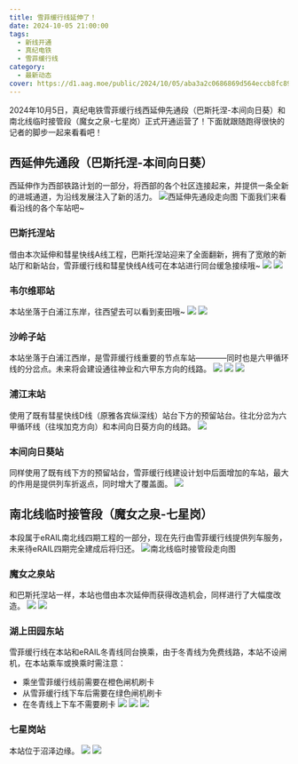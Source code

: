 ```yaml
---
title: 雪菲缓行线延伸了！
date: 2024-10-05 21:00:00
tags:
  - 新线开通
  - 真纪电铁
  - 雪菲缓行线
category:
  - 最新动态
cover: https://d1.aag.moe/public/2024/10/05/aba3a2c0686869d564eccb8fc89adb4f.png
---
```

2024年10月5日，真纪电铁雪菲缓行线西延伸先通段（巴斯托涅-本间向日葵）和南北线临时接管段（魔女之泉-七星岗）正式开通运营了！下面就跟随跑得很快的记者的脚步一起来看看吧！

## 西延伸先通段（巴斯托涅-本间向日葵）
西延伸作为西部铁路计划的一部分，将西部的各个社区连接起来，并提供一条全新的进城通道，为沿线发展注入了新的活力。
![西延伸先通段走向图](https://d1.aag.moe/public/2024/10/05/aba3a2c0686869d564eccb8fc89adb4f.png)
下面我们来看看沿线的各个车站吧~

### 巴斯托涅站
借由本次延伸和彗星快线A线工程，巴斯托涅站迎来了全面翻新，拥有了宽敞的新站厅和新站台，雪菲缓行线和彗星快线A线可在本站进行同台缓急接续哦~
![](https://s21.ax1x.com/2024/10/05/pA8rGcj.png)
![](https://s21.ax1x.com/2024/10/05/pA8rl4S.png)
### 韦尔维耶站
本站坐落于白浦江东岸，往西望去可以看到麦田哦~
![](https://s21.ax1x.com/2024/10/05/pA8rUH0.png)
![](https://s21.ax1x.com/2024/10/05/pA8r04U.png)
### 沙岭子站
本站坐落于白浦江西岸，是雪菲缓行线重要的节点车站————同时也是六甲循环线的分岔点。未来将会建设通往神业和六甲东方向的线路。
![](https://s21.ax1x.com/2024/10/05/pA8rsgJ.png)
![](https://s21.ax1x.com/2024/10/05/pA8ryv9.png)
![](https://d1.aag.moe/public/2024/10/05/ebfeb2a8778826eba09027817c10abc1.png)
### 浦江末站
使用了既有彗星快线D线（原雅各宾纵深线）站台下方的预留站台。往北分岔为六甲循环线（往埃加克方向）和本间向日葵方向的线路。
![](https://d1.aag.moe/public/2024/10/05/8860eb863c92fe6b31b77a09556176b8.png)
### 本间向日葵站
同样使用了既有线下方的预留站台，雪菲缓行线建设计划中后面增加的车站，最大的作用是提供列车折返点，同时增大了覆盖面。
![](https://d1.aag.moe/public/2024/10/05/501efc5c112f526b6ab66e8843d40fd7.png)
## 南北线临时接管段（魔女之泉-七星岗）
本段属于eRAIL南北线四期工程的一部分，现在先行由雪菲缓行线提供列车服务，未来待eRAIL四期完全建成后将归还。
![南北线临时接管段走向图](https://s21.ax1x.com/2024/10/05/pA8rQN8.png)

### 魔女之泉站
和巴斯托涅站一样，本站也借由本次延伸而获得改造机会，同样进行了大幅度改造。
![](https://d1.aag.moe/public/2024/10/05/3a18aecb2a8bd404b94454fb755a2a8d.png)
![](https://d1.aag.moe/public/2024/10/05/0b28cd17701690d8609d4ef8f0bbfc66.png)

### 湖上田园东站
雪菲缓行线在本站和eRAIL冬青线同台换乘，由于冬青线为免费线路，本站不设闸机，在本站乘车或换乘时需注意：
* 乘坐雪菲缓行线前需要在橙色闸机刷卡
* 从雪菲缓行线下车后需要在绿色闸机刷卡
* 在冬青线上下车不需要刷卡
![](https://d1.aag.moe/public/2024/10/05/f4b29b3271c5d348ee0232e44c47799e.png)
![](https://d1.aag.moe/public/2024/10/05/2fa39feff39a04c9ac3618f1d6e29ab1.png)
![](https://d1.aag.moe/public/2024/10/05/5b35e1b44b7819f14e5261b74714134e.png)

### 七星岗站
本站位于沼泽边缘。
![](https://d1.aag.moe/public/2024/10/05/aba3a2c0686869d564eccb8fc89adb4f.png)
![](https://d1.aag.moe/public/2024/10/05/560980ef3715c1f85cc7567c2395d7fe.png)